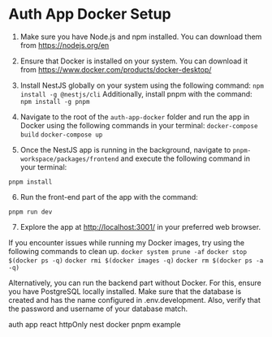 # Auth App Docker Setup

1. Make sure you have Node.js and npm installed. You can download them from https://nodejs.org/en

2. Ensure that Docker is installed on your system. You can download it from https://www.docker.com/products/docker-desktop/

3. Install NestJS globally on your system using the following command: `npm install -g @nestjs/cli` Additionally, install pnpm with the command: `npm install -g pnpm`

4. Navigate to the root of the `auth-app-docker` folder and run the app in Docker using the following commands in your terminal:
`docker-compose build`
`docker-compose up`

5. Once the NestJS app is running in the background, navigate to `pnpm-workspace/packages/frontend` and execute the following command in your terminal:

`pnpm install`

6. Run the front-end part of the app with the command:

`pnpm run dev`

7. Explore the app at [http://localhost:3001/](http://localhost:3001/) in your preferred web browser.

If you encounter issues while running my Docker images, try using the following commands to clean up. 
`docker system prune -af`
`docker stop $(docker ps -q)`
`docker rmi $(docker images -q)`
`docker rm $(docker ps -a -q)`

Alternatively, you can run the backend part without Docker. For this, ensure you have PostgreSQL locally installed. Make sure that the database is created and has the name configured in .env.development. Also, verify that the password and username of your database match.

auth app react httpOnly nest docker pnpm example
